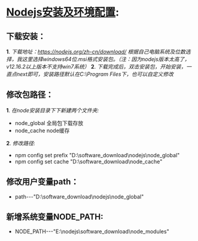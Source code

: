 # [Nodejs安装及环境配置](https://blog.csdn.net/alnorthword/article/details/88420874):

## 下载安装：
 **1**. _下载地址：https://nodejs.org/zh-cn/download/ 根据自己电脑系统及位数选择，我这里选择windows64位.msi格式安装包。（注：因为nodejs版本太高了，v12.16.2以上版本不支持win7系统）_
 **2**. _下载完成后，双击安装包，开始安装，一直点next即可，安装路径默认在C:\Program Files下，也可以自定义修改_

 ## 修改包路径：
 **1**.  _在node安装目录下下新建两个文件夹:_  
 * node_global 全局包下载存放
 * node_cache node缓存
 
**2**. _修改路径_:
 *  npm config set prefix "D:\software_download\nodejs\node_global"
 *  npm config set cache "D:\software_download\node_cache"

## 修改用户变量path：
* path---"D:\software_download\nodejs\node_global"

## 新增系统变量NODE_PATH:
 * NODE_PATH---"E:\nodejs\software_download\node_modules"
